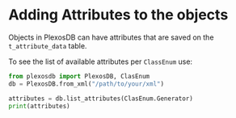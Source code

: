 # Adding Attributes to the objects

Objects in PlexosDB can have attributes that are saved on the `t_attribute_data`
table.


To see the list of available attributes per `ClassEnum` use:
```python
from plexosdb import PlexosDB, ClasEnum
db = PlexosDB.from_xml("/path/to/your/xml")

attributes = db.list_attributes(ClasEnum.Generator)
print(attributes)
```
